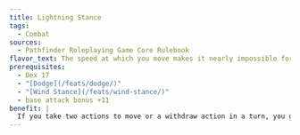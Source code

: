 ```yaml
---
title: Lightning Stance
tags:
  - Combat
sources:
  - Pathfinder Roleplaying Game Core Rulebook
flavor_text: The speed at which you move makes it nearly impossible for opponents to strike you.
prerequisites:
  - Dex 17
  - "[Dodge](/feats/dodge/)"
  - "[Wind Stance](/feats/wind-stance/)"
  - base attack bonus +11
benefit: |
  If you take two actions to move or a withdraw action in a turn, you gain 50% concealment for 1 round.
---
```


